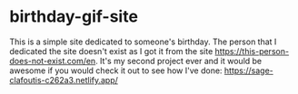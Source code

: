 # birthday-gif-site
 This is a simple site dedicated to someone's birthday. The person that I dedicated the site doesn't exist as I got it from the site https://this-person-does-not-exist.com/en. It's my second project ever and it would be awesome if you would check it out to see how I've done: https://sage-clafoutis-c262a3.netlify.app/
